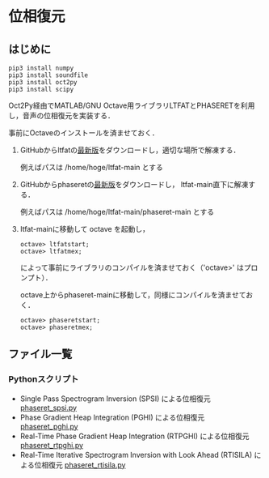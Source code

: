 # 位相復元

## はじめに

```
pip3 install numpy
pip3 install soundfile
pip3 install oct2py
pip3 install scipy
```

Oct2Py経由でMATLAB/GNU Octave用ライブラリLTFATとPHASERETを利用し，音声の位相復元を実装する．

事前にOctaveのインストールを済ませておく．

1. GitHubからltfatの[最新版](https://github.com/ltfat/ltfat)をダウンロードし，適切な場所で解凍する．

   例えばパスは /home/hoge/ltfat-main とする
   
2. GitHubからphaseretの[最新版](https://github.com/ltfat/phaseret)をダウンロードし， ltfat-main直下に解凍する．

   例えばパスは /home/hoge/ltfat-main/phaseret-main とする
   
3. ltfat-mainに移動して octave を起動し，

   ```
   octave> ltfatstart;
   octave> ltfatmex;
   ```
   によって事前にライブラリのコンパイルを済ませておく（'octave>' はプロンプト）．
   
   octave上からphaseret-mainに移動して，同様にコンパイルを済ませておく．

   ```
   octave> phaseretstart;
   octave> phaseretmex;
   ```

## ファイル一覧
### Pythonスクリプト
- Single Pass Spectrogram Inversion (SPSI) による位相復元 [phaseret_spsi.py](https://github.com/tam17aki/speech_process_exercise/blob/master/PhaseReconstruction/phaseret_spsi.py)
- Phase Gradient Heap Integration (PGHI) による位相復元 [phaseret_pghi.py](https://github.com/tam17aki/speech_process_exercise/blob/master/PhaseReconstruction/phaseret_pghi.py)
- Real-Time Phase Gradient Heap Integration (RTPGHI) による位相復元 [phaseret_rtpghi.py](https://github.com/tam17aki/speech_process_exercise/blob/master/PhaseReconstruction/phaseret_rtpghi.py)
- Real-Time Iterative Spectrogram Inversion with Look Ahead (RTISILA) による位相復元 [phaseret_rtisila.py](https://github.com/tam17aki/speech_process_exercise/blob/master/PhaseReconstruction/phaseret_rtisila.py)
